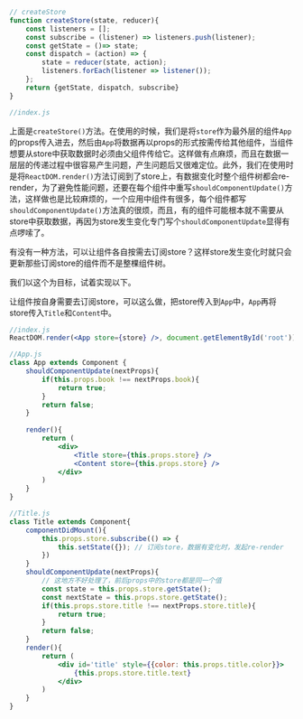 ```javascript
// createStore
function createStore(state, reducer){
    const listeners = [];
    const subscribe = (listener) => listeners.push(listener);
    const getState = ()=> state;
    const dispatch = (action) => {
        state = reducer(state, action);
        listeners.forEach(listener => listener());
    };
    return {getState, dispatch, subscribe}
}

//index.js

```

上面是`createStore()`方法。在使用的时候，我们是将`store`作为最外层的组件`App`的props传入进去，然后由`App`将数据再以props的形式按需传给其他组件，当组件想要从store中获取数据时必须由父组件传给它。这样做有点麻烦，而且在数据一层层的传递过程中很容易产生问题，产生问题后又很难定位。此外，我们在使用时是将`ReactDOM.render()`方法订阅到了store上，有数据变化时整个组件树都会re-render，为了避免性能问题，还要在每个组件中重写`shouldComponentUpdate()`方法，这样做也是比较麻烦的，一个应用中组件有很多，每个组件都写`shouldComponentUpdate()`方法真的很烦，而且，有的组件可能根本就不需要从store中获取数据，再因为store发生变化专门写个`shouldComponentUpdate`显得有点啰嗦了。

有没有一种方法，可以让组件各自按需去订阅store？这样store发生变化时就只会更新那些订阅store的组件而不是整棵组件树。

我们以这个为目标，试着实现以下。

让组件按自身需要去订阅store，可以这么做，把store传入到`App`中，`App`再将store传入`Title`和`Content`中。

```jsx
//index.js
ReactDOM.render(<App store={store} />, document.getElementById('root'));

//App.js
class App extends Component {
    shouldComponentUpdate(nextProps){
        if(this.props.book !== nextProps.book){
            return true;
        }
        return false;
    }
    
    render(){
        return (
            <div>
        		<Title store={this.props.store} />
        		<Content store={this.props.store} />
        	</div>
        )
    }
}

//Title.js
class Title extends Component{
    componentDidMount(){
        this.props.store.subscribe(() => {
            this.setState({}); // 订阅store，数据有变化时，发起re-render
        })
    }
    shouldComponentUpdate(nextProps){
        // 这地方不好处理了，前后props中的store都是同一个值
        const state = this.props.store.getState();
        const nextState = this.props.store.getState();
        if(this.props.store.title !== nextProps.store.title){
            return true;
        }
        return false;
    }
    render(){
        return (
        	<div id='title' style={{color: this.props.title.color}}>
                {this.props.store.title.text}
            </div>
        )
    }
}
```

